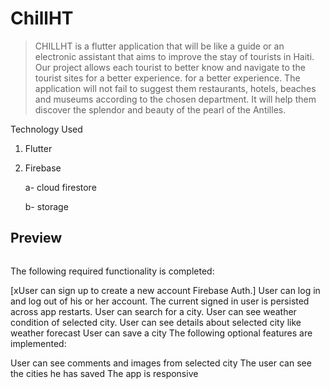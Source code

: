 # ChillHT

> CHILLHT is a flutter application that will be like a guide or an electronic assistant
that aims to improve the stay of tourists in Haiti. Our project
allows each tourist to better know and navigate to the tourist sites for a better experience.
for a better experience. The application will not fail to suggest them
restaurants, hotels, beaches and museums according to the chosen department. It will help them discover
the splendor and beauty of the pearl of the Antilles.


Technology Used
  1. Flutter
  2. Firebase 
 
      a- cloud firestore
      
      b- storage

## Preview
<img src='chill.gif' title='' width='' alt='' />


The following required functionality is completed:

 [xUser can sign up to create a new account Firebase Auth.]
 User can log in and log out of his or her account.
 The current signed in user is persisted across app restarts.
 User can search for a city.
 User can see weather condition of selected city.
 User can see details about selected city like weather forecast
 User can save a city
The following optional features are implemented:

 User can see comments and images from selected city
 The user can see the cities he has saved
 The app is responsive


